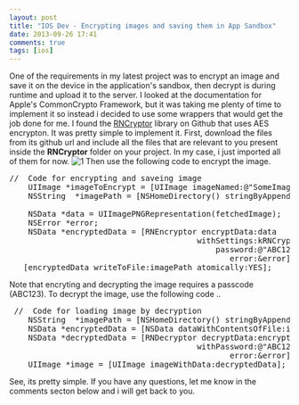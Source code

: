 ```yaml
---
layout: post
title: "IOS Dev - Encrypting images and saving them in App Sandbox"
date: 2013-09-26 17:41
comments: true
tags: [ios]
---
```


One of the requirements in my latest project was to encrypt an image and save it on the device in the application's sandbox, then decrypt is during runtime and upload it to the server. I looked at the documentation for Apple's CommonCrypto Framework, but it was taking me plenty of time to implement it so instead i decided to use some wrappers that would get the job done for me. I found the [RNCryptor](https://github.com/rnapier/RNCryptor) library on Github that uses AES encrypton. It was pretty simple to implement it. First, download the files from its github url and include all the files that are relevant to you present inside the **RNCryptor** folder on your project. In my case, i just imported all of them for now. ![1]({{site.baseurl}}/images/posts/imageen/1.png) Then use the following code to encrypt the image.

<!-- more -->

<pre>//  Code for encrypting and saveing image 
    UIImage *imageToEncrypt = [UIImage imageNamed:@"SomeImage"];
    NSString  *imagePath = [NSHomeDirectory() stringByAppendingPathComponent:@"Documents/encryptedImage.png"];

    NSData *data = UIImagePNGRepresentation(fetchedImage);
    NSError *error;
    NSData *encryptedData = [RNEncryptor encryptData:data
                                        withSettings:kRNCryptorAES256Settings
                                            password:@"ABC123"
                                               error:&error];
   [encryptedData writeToFile:imagePath atomically:YES];
</pre>

Note that encryting and decrypting the image requires a passcode (ABC123). To decrypt the image, use the following code ..

<pre> //  Code for loading image by decryption
    NSString  *imagePath = [NSHomeDirectory() stringByAppendingPathComponent:@"Documents/encryptedImage.png"];
    NSData *encryptedData = [NSData dataWithContentsOfFile:imagePath];
    NSData *decryptedData = [RNDecryptor decryptData:encryptedData
                                        withPassword:@"ABC123"
                                               error:&error];
    UIImage *image = [UIImage imageWithData:decryptedData];
</pre>

See, its pretty simple. If you have any questions, let me know in the comments secton below and i will get back to you.